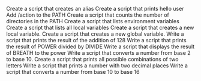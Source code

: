 Create a script that creates an alias
Create a script that prints hello user
Add /action to the PATH
Create a script that counts the number of directories in the PATH
Create a script that lists environment variables
Create a script that lists all local variables
Create a script that creates a new local variable.
Create a script that creates a new global variable.
Write a script that prints the result of the addition of 128
Write a script that prints the result of POWER divided by DIVIDE
Write a script that displays the result of BREATH to the power
Write a script that converts a number from base 2 to base 10.
Create a script that prints all possible combinations of two letters
Write a script that prints a number with two decimal places
Write a script that converts a number from base 10 to base 16
